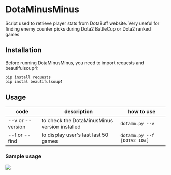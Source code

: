 # DotaMinusMinus
Script used to retrieve player stats from DotaBuff website. Very useful for finding enemy counter picks during Dota2 BattleCup or Dota2 ranked games 

## Installation
Before running DotaMinusMinus, you need to import requests and beautifulsoup4:
```
pip install requests
pip instal beautifulsoup4
```

## Usage
| code| description | how to use|
|--|--|--|
|--v or --version | to check the DotaMinusMinus version installed | ```dotamm.py --v```|
|--f or --find | to display user's last last 50 games  | ```dotamm.py --f [DOTA2 ID#]```|

### Sample usage
![](https://cdn.discordapp.com/attachments/766377851510980628/800928379570356274/unknown.png)
